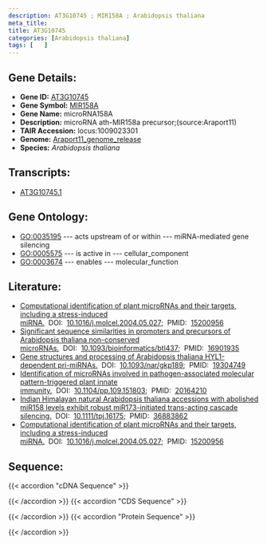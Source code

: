 ```yaml
---
description: AT3G10745 ; MIR158A ; Arabidopsis thaliana
meta_title:
title: AT3G10745
categories: [Arabidopsis thaliana]
tags: [   ]
---
```


## Gene Details:
- **Gene ID:** [AT3G10745](https://www.arabidopsis.org/locus?name=AT3G10745)
- **Gene Symbol:** <u>MIR158A</u>
- **Gene Name:** microRNA158A
- **Description:**   microRNA ath-MIR158a precursor;(source:Araport11)
- **TAIR Accession:** locus:1009023301
- **Genome:** [Araport11_genome_release](https://www.arabidopsis.org/download/list?dir=Genes%2FAraport11_genome_release)
- **Species:** *Arabidopsis thaliana*

## Transcripts:
   -  [AT3G10745.1](https://www.arabidopsis.org/gene?name=AT3G10745.1)
## Gene Ontology:
   - [GO:0035195](https://amigo.geneontology.org/amigo/term/GO:0035195)&nbsp;---&nbsp;acts upstream of or within&nbsp;---&nbsp;miRNA-mediated gene silencing
   - [GO:0005575](https://amigo.geneontology.org/amigo/term/GO:0005575)&nbsp;---&nbsp;is active in&nbsp;---&nbsp;cellular_component
   - [GO:0003674](https://amigo.geneontology.org/amigo/term/GO:0003674)&nbsp;---&nbsp;enables&nbsp;---&nbsp;molecular_function
## Literature:
   - [Computational identification of plant microRNAs and their targets, including a  stress-induced miRNA.](https://www.doi.org/10.1016/j.molcel.2004.05.027)&nbsp;&nbsp;DOI:&nbsp;&nbsp;[10.1016/j.molcel.2004.05.027](https://www.doi.org/10.1016/j.molcel.2004.05.027);&nbsp;&nbsp;PMID:&nbsp;&nbsp;[15200956](https://pubmed.ncbi.nlm.nih.gov/15200956/)
   - [Significant sequence similarities in promoters and precursors of Arabidopsis  thaliana non-conserved microRNAs.](https://www.doi.org/10.1093/bioinformatics/btl437)&nbsp;&nbsp;DOI:&nbsp;&nbsp;[10.1093/bioinformatics/btl437](https://www.doi.org/10.1093/bioinformatics/btl437);&nbsp;&nbsp;PMID:&nbsp;&nbsp;[16901935](https://pubmed.ncbi.nlm.nih.gov/16901935/)
   - [Gene structures and processing of Arabidopsis thaliana HYL1-dependent pri-miRNAs.](https://www.doi.org/10.1093/nar/gkp189)&nbsp;&nbsp;DOI:&nbsp;&nbsp;[10.1093/nar/gkp189](https://www.doi.org/10.1093/nar/gkp189);&nbsp;&nbsp;PMID:&nbsp;&nbsp;[19304749](https://pubmed.ncbi.nlm.nih.gov/19304749/)
   - [Identification of microRNAs involved in pathogen-associated molecular  pattern-triggered plant innate immunity.](https://www.doi.org/10.1104/pp.109.151803)&nbsp;&nbsp;DOI:&nbsp;&nbsp;[10.1104/pp.109.151803](https://www.doi.org/10.1104/pp.109.151803);&nbsp;&nbsp;PMID:&nbsp;&nbsp;[20164210](https://pubmed.ncbi.nlm.nih.gov/20164210/)
   - [Indian Himalayan natural Arabidopsis thaliana accessions with abolished miR158  levels exhibit robust miR173-initiated trans-acting cascade silencing.](https://www.doi.org/10.1111/tpj.16175)&nbsp;&nbsp;DOI:&nbsp;&nbsp;[10.1111/tpj.16175](https://www.doi.org/10.1111/tpj.16175);&nbsp;&nbsp;PMID:&nbsp;&nbsp;[36883862](https://pubmed.ncbi.nlm.nih.gov/36883862/)
   - [Computational identification of plant microRNAs and their targets, including a  stress-induced miRNA.](https://www.doi.org/10.1016/j.molcel.2004.05.027)&nbsp;&nbsp;DOI:&nbsp;&nbsp;[10.1016/j.molcel.2004.05.027](https://www.doi.org/10.1016/j.molcel.2004.05.027);&nbsp;&nbsp;PMID:&nbsp;&nbsp;[15200956](https://pubmed.ncbi.nlm.nih.gov/15200956/)
## Sequence:
{{< accordion "cDNA Sequence" >}}

{{< /accordion >}}
{{< accordion "CDS Sequence" >}}

{{< /accordion >}}
{{< accordion "Protein Sequence" >}}

{{< /accordion >}}
